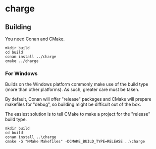 # charge

## Building

You need Conan and CMake.

```
mkdir build
cd build
conan install ../charge
cmake ../charge
```


### For Windows

Builds on the Windows platform commonly make use of the build type (more than other platforms).  As such, greater care must be taken.

By default, Conan will offer "release" packages and CMake will prepare makefiles for "debug", so building might be difficult out of the box.

The easiest solution is to tell CMake to make a project for the "release" build type.

```
mkdir build
cd build
conan install ..\charge
cmake -G "NMake Makefiles" -DCMAKE_BUILD_TYPE=RELEASE ..\charge
```
